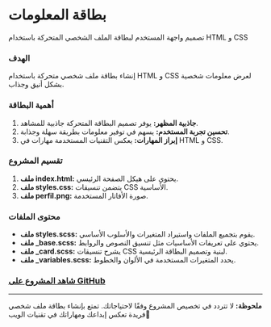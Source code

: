 # بطاقة المعلومات
تصميم واجهة المستخدم لبطاقة الملف الشخصي المتحركة باستخدام HTML  و CSS

### الهدف
إنشاء بطاقة ملف شخصي متحركة باستخدام HTML و CSS لعرض معلومات شخصية بشكل أنيق وجذاب.

### أهمية البطاقة
1. **جاذبية المظهر:** يوفر تصميم البطاقة المتحركة جاذبية للمشاهد.
2. **تحسين تجربة المستخدم:** يسهم في توفير معلومات بطريقة سهلة وجذابة.
3. **إبراز المهارات:** يعكس التقنيات المستخدمة مهارات في HTML و CSS.

### تقسيم المشروع
1. **ملف index.html:** يحتوي على هيكل الصفحة الرئيسي.
2. **ملف styles.css:** يتضمن تنسيقات CSS الأساسية.
3. **ملف perfil.png:** صورة الأفاتار المستخدمة.

### محتوى الملفات
- **ملف styles.scss:** يقوم بتجميع الملفات واستيراد المتغيرات والأسلوب الأساسي.
- **ملف _base.scss:** يحتوي على تعريفات الأساسيات مثل تنسيق النصوص والروابط.
- **ملف _card.scss:** يشرح تنسيقات CSS لبنية وتصميم البطاقة الرئيسية.
- **ملف _variables.scss:** يحدد المتغيرات المستخدمة في الألوان والخطوط.

### [شاهد المشروع على GitHub](https://github.com/valley4techs/card-info)

---

**ملحوظة:** لا تتردد في تخصيص المشروع وفقًا لاحتياجاتك. تمتع بإنشاء بطاقة ملف شخصي فريدة تعكس إبداعك ومهاراتك في تقنيات الويب💙
